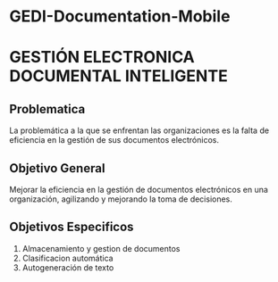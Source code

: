 # GEDI-Documentation-Mobile
# GESTIÓN ELECTRONICA DOCUMENTAL INTELIGENTE
## Problematica 
La problemática a la que se enfrentan las organizaciones es la falta de eficiencia en la gestión de sus documentos electrónicos.

## Objetivo General
Mejorar la eficiencia en la gestión de documentos electrónicos en una organización, agilizando y mejorando la toma de decisiones.

## Objetivos Especificos
1. Almacenamiento y gestion de documentos
2. Clasificacion automática
3. Autogeneración de texto

